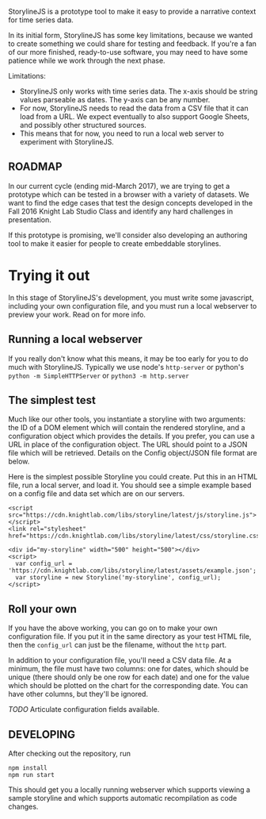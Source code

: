 StorylineJS is a prototype tool to make it easy to provide a narrative context for time series data.

In its initial form, StorylineJS has some key limitations, because we wanted to create something we could share for testing and feedback. If you're a fan of our more finished, ready-to-use software, you may need to have some patience while we work through the next phase.

Limitations:
* StorylineJS only works with time series data. The x-axis should be string values parseable as dates. The y-axis can be any number.
* For now, StorylineJS needs to read the data from a CSV file that it can load from a URL. We expect eventually to also support Google Sheets, and possibly other structured sources.
* This means that for now, you need to run a local web server to experiment with StorylineJS.

ROADMAP
-------
In our current cycle (ending mid-March 2017), we are trying to get a prototype which can be tested in a browser with a variety of datasets. We want to find the edge cases that test the design concepts developed in the Fall 2016 Knight Lab Studio Class and identify any hard challenges in presentation.

If this prototype is promising, we'll consider also developing an authoring tool to make it easier for people to create embeddable storylines.


# Trying it out
In this stage of StorylineJS's development, you must write some javascript, including your own configuration file, and you must run a local webserver to preview your work. Read on for more info.

## Running a local webserver

If you really don't know what this means, it may be too early for you to do much with StorylineJS. Typically we use node's `http-server` or python's `python -m SimpleHTTPServer` or `python3 -m http.server`

## The simplest test


Much like our other tools, you instantiate a storyline with two arguments: the ID of a DOM element which will contain the rendered storyline, and a configuration object which provides the details. If you prefer, you can use a URL in place of the configuration object. The URL should point to a JSON file which will be retrieved. Details on the Config object/JSON file format are below.

Here is the simplest possible Storyline you could create. Put this in an HTML file, run a local server, and load it. You should see a simple example based on a config file and data set which are on our servers.

```
<script src="https://cdn.knightlab.com/libs/storyline/latest/js/storyline.js"></script>
<link rel="stylesheet" href="https://cdn.knightlab.com/libs/storyline/latest/css/storyline.css">

<div id="my-storyline" width="500" height="500"></div>
<script>
  var config_url = 'https://cdn.knightlab.com/libs/storyline/latest/assets/example.json';
  var storyline = new Storyline('my-storyline', config_url);
</script>
```

## Roll your own

If you have the above working, you can go on to make your own configuration file. If you put it in the same directory as your test HTML file, then the `config_url` can just be the filename, without the `http` part.

In addition to your configuration file, you'll need a CSV data file. At a minimum, the file must have two columns: one for dates, which should be unique (there should only be one row for each date) and one for the value which should be plotted on the chart for the corresponding date. You can have other columns, but they'll be ignored.

*TODO* Articulate configuration fields available.

DEVELOPING
----------
After checking out the repository, run

    npm install
    npm run start

This should get you a locally running webserver which supports viewing a sample storyline and which supports automatic recompilation as code changes.
